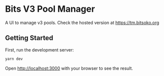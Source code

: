 # Bits V3 Pool Manager


A UI to manage v3 pools. Check the hosted version at https://tm.bitsoko.org

## Getting Started

First, run the development server:

```bash
yarn dev
```

Open [http://localhost:3000](http://localhost:3000) with your browser to see the result.
